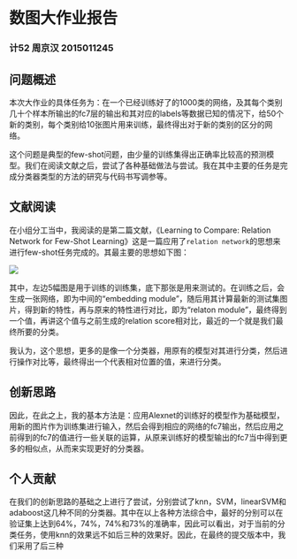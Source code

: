 # 数图大作业报告

### 计52 周京汉 2015011245

## 问题概述

本次大作业的具体任务为：在一个已经训练好了的1000类的网络，及其每个类别几十个样本所输出的fc7层的输出和其对应的labels等数据已知的情况下，给50个新的类别，每个类别给10张图片用来训练，最终得出对于新的类别的区分的网络。

这个问题是典型的few-shot问题，由少量的训练集得出正确率比较高的预测模型。我们在阅读文献之后，尝试了各种基础做法与尝试。我在其中主要的任务是完成分类器类型的方法的研究与代码书写调参等。

## 文献阅读

在小组分工当中，我阅读的是第二篇文献，《Learning to Compare: Relation Network for Few-Shot Learning》这是一篇应用了`relation network`的思想来进行few-shot任务完成的。其最主要的思想如下图：

![](/Users/mac/Desktop/university/CST/1718Spring/6_数字图像处理/hw/2/dip-few-shot-learning/report/zjh_1.jpeg)

其中，左边5幅图是用于训练的训练集，底下那张是用来测试的。在训练之后，会生成一张网络，即为中间的“embedding module”，随后用其计算最新的测试集图片，得到新的特性，再与原来的特性进行对比，即为“relaton module”，最终得到一个值，再讲这个值与之前生成的relation score相对比，最近的一个就是我们最终所要的分类。

我认为，这个思想，更多的是像一个分类器，用原有的模型对其进行分类，然后进行操作对比等，最终得出一个代表相对位置的值，来进行分类。

## 创新思路

因此，在此之上，我的基本方法是：应用Alexnet的训练好的模型作为基础模型，用新的图片作为训练集进行输入，然后会得到相应的网络的fc7输出，然后应用之前得到的fc7的值进行一些关联的运算，从原来训练好的模型输出的fc7当中得到更多的相似点，从而来实现更好的分类器。

## 个人贡献

在我们的创新思路的基础之上进行了尝试，分别尝试了knn，SVM，linearSVM和adaboost这几种不同的分类器。其中在以上各种方法综合中，最好的分别可以在验证集上达到64%，74%，74%和73%的准确率，因此可以看出，对于当前的分类任务，使用knn的效果远不如后三种的效果好。因此，在最终的提交版本中，我们采用了后三种

